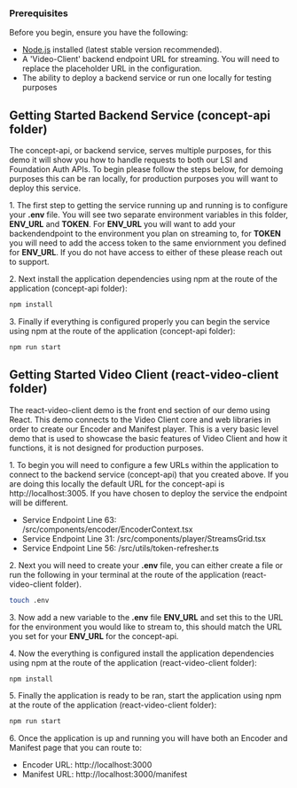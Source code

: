 ### Prerequisites

Before you begin, ensure you have the following:

- [Node.js](https://nodejs.org/) installed (latest stable version recommended).
- A 'Video-Client' backend endpoint URL for streaming. You will need to replace the placeholder URL in the configuration.
- The ability to deploy a backend service or run one locally for testing purposes

## Getting Started Backend Service (concept-api folder)

The concept-api, or backend service, serves multiple purposes, for this demo it will show you how to handle requests to both our LSI and Foundation Auth APIs. To begin please follow the steps below, for demoing purposes this can be ran locally, for production purposes you will want to deploy this service.

1\. The first step to getting the service running up and running is to configure your **.env** file. You will see two separate environment variables in this folder, **ENV_URL** and **TOKEN**. For **ENV_URL** you will want to add your backendendpoint to the environment you plan on streaming to, for **TOKEN** you will need to add the access token to the same enviornment you defined for **ENV_URL**. If you do not have access to either of these please reach out to support.

2\. Next install the application dependencies using npm at the route of the application (concept-api folder):
```bash
npm install
```

3\. Finally if everything is configured properly you can begin the service using npm at the route of the application (concept-api folder): 
```bash
npm run start
```

## Getting Started Video Client (react-video-client folder)
The react-video-client demo is the front end section of our demo using React. This demo connects to the Video Client core and web libraries in order to create our Encoder and Manifest player. This is a very basic level demo that is used to showcase the basic features of Video Client and how it functions, it is not designed for production purposes.

1\. To begin you will need to configure a few URLs within the application to connect to the backend service (concept-api) that you created above. If you are doing this locally the default URL for the concept-api is http://localhost:3005. If you have chosen to deploy the service the endpoint will be different.
 - Service Endpoint Line 63: /src/components/encoder/EncoderContext.tsx
 - Service Endpoint Line 31: /src/components/player/StreamsGrid.tsx
 - Service Endpoint Line 56: /src/utils/token-refresher.ts

2\. Next you will need to create your **.env** file, you can either create a file or run the following in your terminal at the route of the application (react-video-client folder). 
```bash
touch .env
```

3\. Now add a new variable to the **.env** file **ENV_URL** and set this to the URL for the environment you would like to stream to, this should match the URL you set for your **ENV_URL** for the concept-api. 

4\. Now the everything is configured install the application dependencies using npm at the route of the application (react-video-client folder):
```bash
npm install
```

5\. Finally the application is ready to be ran, start the application using npm at the route of the application (react-video-client folder):
```bash
npm run start
```

6\. Once the application is up and running you will have both an Encoder and Manifest page that you can route to:
  - Encoder URL: http://localhost:3000
  - Manifest URL: http://localhost:3000/manifest